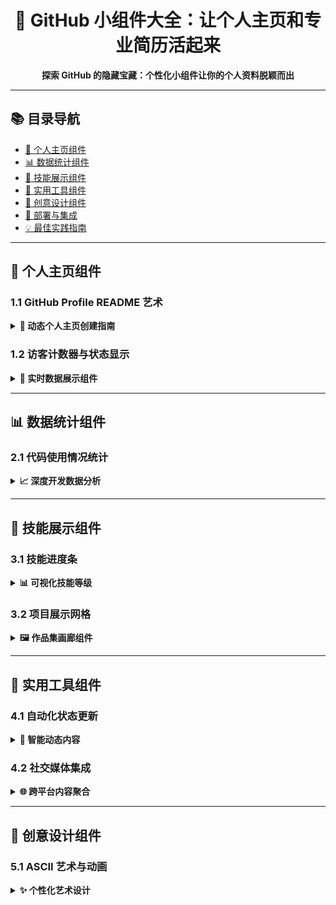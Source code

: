 <div align="center">

# 🎨 GitHub 小组件大全：让个人主页和专业简历活起来

**探索 GitHub 的隐藏宝藏：个性化小组件让你的个人资料脱颖而出**

</div>

---

## 📚 目录导航

- [🌟 个人主页组件](#-个人主页组件)
- [📊 数据统计组件](#-数据统计组件)
- [🎯 技能展示组件](#-技能展示组件)
- [🔧 实用工具组件](#-实用工具组件)
- [🎨 创意设计组件](#-创意设计组件)
- [🚀 部署与集成](#-部署与集成)
- [💡 最佳实践指南](#-最佳实践指南)

---

## 🌟 个人主页组件

### 1.1 GitHub Profile README 艺术
<details>
<summary><b>🎪 动态个人主页创建指南</b></summary>

```markdown
## 创建特殊仓库激活个人主页
1. 创建名为 `你的用户名` 的仓库（必须同名！）
2. 添加 `README.md` 文件
3. 这个 README 将显示在你的 GitHub 主页

## 基础模板示例
```markdown
<div align="center">

# 👋 你好，我是 [你的名字]

**🚀 全栈开发者 | 💡 技术爱好者 | 🌍 开源贡献者**

[![Portfolio](https://img.shields.io/badge/🌐-个人网站-2088FF)](https://your-portfolio.com)
[![Blog](https://img.shields.io/badge/📝-技术博客-28A745)](https://your-blog.com)
[![Email](https://img.shields.io/badge/📧-联系我-FF6B6B)](mailto:your-email@example.com)

</div>

---

## 🛠️ 技术栈

### 前端技术
![React](https://img.shields.io/badge/React-61DAFB?style=flat&logo=react&logoColor=black)
![TypeScript](https://img.shields.io/badge/TypeScript-3178C6?style=flat&logo=typescript&logoColor=white)
![Tailwind CSS](https://img.shields.io/badge/Tailwind%20CSS-06B6D4?style=flat&logo=tailwindcss&logoColor=white)

### 后端技术  
![Node.js](https://img.shields.io/badge/Node.js-339933?style=flat&logo=nodedotjs&logoColor=white)
![Python](https://img.shields.io/badge/Python-3776AB?style=flat&logo=python&logoColor=white)
![PostgreSQL](https://img.shields.io/badge/PostgreSQL-4169E1?style=flat&logo=postgresql&logoColor=white)
```

**高级功能：**
- 🔄 **动态内容**: 使用 GitHub Actions 自动更新
- 🎨 **CSS 样式**: 在 Markdown 中嵌入 HTML/CSS
- 📱 **响应式设计**: 适配不同设备显示
- 🔗 **交互元素**: 按钮、链接、折叠面板

</details>

### 1.2 访客计数器与状态显示
<details>
<summary><b>👀 实时数据展示组件</b></summary>

```markdown
## 访客计数器
![Visitor Count](https://komarev.com/ghpvc/?username=你的用户名&color=blueviolet)

## GitHub 资料统计
![GitHub Stats](https://github-readme-stats.vercel.app/api?username=你的用户名&show_icons=true&theme=radical)

## 连续贡献记录
![GitHub Streak](https://streak-stats.demolab.com/?user=你的用户名&theme=radical)

## 最近活动
![Recent Activity](https://github-readme-activity-graph.vercel.app/graph?username=你的用户名&theme=github)

## 在线状态
[![Website](https://img.shields.io/website?url=https://your-site.com)](https://your-site.com)
[![WakaTime](https://wakatime.com/badge/user/your-user-id.svg)](https://wakatime.com/@your-user-id)
```

**配置说明：**
- 替换 `你的用户名` 为实际 GitHub 用户名
- 大多数服务自动检测，无需额外配置
- 支持自定义主题和样式

</details>

---

## 📊 数据统计组件

### 2.1 代码使用情况统计
<details>
<summary><b>📈 深度开发数据分析</b></summary>

```markdown
## 最常用语言统计
![Top Languages](https://github-readme-stats.vercel.app/api/top-langs/?username=你的用户名&layout=compact&theme=radical)

## WakaTime 编程时间
```text
🐍 Python        15 hrs 30 mins   ████████████░░░░░   68.3%
🌐 JavaScript    5 hrs 15 mins    ██████░░░░░░░░░░░   23.1%
🔧 TypeScript    1 hr 45 mins     ██░░░░░░░░░░░░░░░    7.6%
```

## 代码时间分布
![WakaTime Stats](https://github-readme-stats.vercel.app/api/wakatime?username=你的用户名&theme=radical)

## 仓库大小统计
![Repo Size](https://img.shields.io/github/repo-size/你的用户名/仓库名)
![Code Size](https://img.shields.io/github/languages/code-size/你的用户名/仓库名)

## 贡献分布图
![Contribution Grid](https://activity-graph.herokuapp.com/graph?username=你的用户名&theme=github)
```

**数据来源：**
- 📊 **GitHub API**: 仓库数据、贡献记录
- ⏰ **WakaTime**: 编程时间跟踪
- 🔄 **GitHub Actions**: 自动更新统计

</details>

### 2.2 项目特定统计
<details>
<summary><b>🎯 单个项目数据展示</b></summary>

```markdown
## 项目星标历史
![Stars History](https://starchart.cc/你的用户名/仓库名.svg)

## 版本发布统计
![GitHub Release](https://img.shields.io/github/v/release/你的用户名/仓库名)
![Downloads](https://img.shields.io/github/downloads/你的用户名/仓库名/total)

## Issue 统计
![Open Issues](https://img.shields.io/github/issues/你的用户名/仓库名)
![Closed Issues](https://img.shields.io/github/issues-closed/你的用户名/仓库名)

## PR 统计
![Open PRs](https://img.shields.io/github/issues-pr/你的用户名/仓库名)
![Merged PRs](https://img.shields.io/github/issues-pr-closed/你的用户名/仓库名)

## 贡献者统计
![Contributors](https://img.shields.io/github/contributors/你的用户名/仓库名)
```

**使用场景：**
- 🏆 **项目展示**: 在 README 中显示项目活跃度
- 📈 **进度跟踪**: 监控项目发展指标
- 🤝 **团队激励**: 展示贡献者成就
- 🔍 **质量评估**: 通过数据评估项目健康度

</details>

---

## 🎯 技能展示组件

### 3.1 技能进度条
<details>
<summary><b>📊 可视化技能等级</b></summary>

```markdown
## 技术技能进度
### 前端开发
![React](https://img.shields.io/badge/React-Expert-61DAFB?style=for-the-badge&logo=react)
![Vue.js](https://img.shields.io/badge/Vue.js-Advanced-4FC08D?style=for-the-badge&logo=vuedotjs)
![Angular](https://img.shields.io/badge/Angular-Intermediate-DD0031?style=for-the-badge&logo=angular)

### 后端开发
![Node.js](https://img.shields.io/badge/Node.js-Expert-339933?style=for-the-badge&logo=nodedotjs)
![Python](https://img.shields.io/badge/Python-Advanced-3776AB?style=for-the-badge&logo=python)
![Java](https://img.shields.io/badge/Java-Intermediate-007396?style=for-the-badge&logo=java)

## 工具熟练度
![Docker](https://img.shields.io/badge/Docker-Expert-2496ED?style=for-the-badge&logo=docker)
![Kubernetes](https://img.shields.io/badge/Kubernetes-Advanced-326CE5?style=for-the-badge&logo=kubernetes)
![AWS](https://img.shields.io/badge/AWS-Intermediate-FF9900?style=for-the-badge&logo=amazonaws)
```

**自定义进度条：**
```html
<!-- 使用 HTML 创建自定义进度条 -->
<div style="background:#e0e0e0;border-radius:10px;padding:3px;">
  <div style="background:#4CAF50;width:85%;border-radius:8px;text-align:center;color:white;">
    JavaScript - 85%
  </div>
</div>
```

</details>

### 3.2 项目展示网格
<details>
<summary><b>🖼️ 作品集画廊组件</b></summary>

```markdown
## 🎯 精选项目展示

| 项目 | 描述 | 技术栈 | 状态 |
|------|------|--------|------|
| **[AI 代码助手](https://github.com/user/ai-assistant)** | 基于 GPT 的编程助手 | `Python` `FastAPI` `React` | 🟢 活跃 |
| **[电商平台](https://github.com/user/ecommerce)** | 全栈电商解决方案 | `Node.js` `Vue.js` `MongoDB` | 🟡 维护中 |
| **[数据分析工具](https://github.com/user/data-tool)** | 大数据可视化平台 | `Python` `D3.js` `PostgreSQL` | 🔴 归档 |

## 项目卡片组件
<div align="center">

### 🔥 热门项目
[![Project 1](https://github-readme-stats.vercel.app/api/pin/?username=你的用户名&repo=仓库名1&theme=radical)](https://github.com/你的用户名/仓库名1)
[![Project 2](https://github-readme-stats.vercel.app/api/pin/?username=你的用户名&repo=仓库名2&theme=radical)](https://github.com/你的用户名/仓库名2)

### 🌟 明星项目
[![Project 3](https://github-readme-stats.vercel.app/api/pin/?username=你的用户名&repo=仓库名3&theme=dark)](https://github.com/你的用户名/仓库名3)
[![Project 4](https://github-readme-stats.vercel.app/api/pin/?username=你的用户名&repo=仓库名4&theme=dark)](https://github.com/你的用户名/仓库名4)

</div>
```

**展示技巧：**
- 🎨 **主题统一**: 保持一致的视觉风格
- 📱 **响应式布局**: 适配不同屏幕尺寸
- 🔄 **动态更新**: 自动获取最新项目数据
- 💫 **交互动效**: 悬停效果和过渡动画

</details>

---

## 🔧 实用工具组件

### 4.1 自动化状态更新
<details>
<summary><b>🤖 智能动态内容</b></summary>

```yaml
# .github/workflows/update-profile.yml
name: Update Profile README

on:
  schedule:
    - cron: '0 */6 * * *'  # 每6小时更新一次
  workflow_dispatch:        # 手动触发

jobs:
  update-readme:
    runs-on: ubuntu-latest
    steps:
      - name: Checkout
        uses: actions/checkout@v4
        with:
          repository: 你的用户名/你的用户名
          
      - name: Update Statistics
        uses: jamesgeorge007/github-activity-readme@master
        env:
          GITHUB_TOKEN: ${{ secrets.GITHUB_TOKEN }}
          
      - name: Commit and Push
        run: |
          git config --global user.name '你的名字'
          git config --global user.email '你的邮箱'
          git add .
          git commit -m "📊 Update automated stats" || exit 0
          git push
```

**自动化内容类型：**
- 📅 **最近活动**: 自动显示最新贡献
- 🎵 **正在播放**: 集成 Spotify 当前播放
- 📚 **最新博客**: 自动获取最新文章
- 🐦 **社交媒体**: 显示最新推文
- 📈 **数据统计**: 定期更新项目数据

</details>

### 4.2 社交媒体集成
<details>
<summary><b>🌐 跨平台内容聚合</b></summary>

```markdown
## 社交媒体动态

### 📝 最新博客文章
<!-- 使用 RSS 订阅自动显示 -->
- [理解 React Hooks 底层原理](https://blog.com/post1) - 2小时前
- [微前端架构实战指南](https://blog.com/post2) - 1天前
- [TypeScript 高级技巧分享](https://blog.com/post3) - 3天前

### 🎧 正在收听
![Spotify](https://spotify-readme.vercel.app/api/spotify?background_color=0d1117&border_color=ffffff)

### 🐦 最新推文
<!-- Twitter API 集成 -->
> "刚刚发布了新的开源项目！🚀 这是一个基于 AI 的代码审查工具，欢迎大家试用和反馈！"
> — 2小时前

## 联系我组件
<div align="center">

[![Twitter](https://img.shields.io/badge/Twitter-1DA1F2?style=for-the-badge&logo=twitter&logoColor=white)](https://twitter.com/你的账号)
[![LinkedIn](https://img.shields.io/badge/LinkedIn-0077B5?style=for-the-badge&logo=linkedin&logoColor=white)](https://linkedin.com/in/你的账号)
[![Zhihu](https://img.shields.io/badge/知乎-0084FF?style=for-the-badge&logo=zhihu&logoColor=white)](https://www.zhihu.com/people/你的账号)
[![Bilibili](https://img.shields.io/badge/B站-00A1D6?style=for-the-badge&logo=bilibili&logoColor=white)](https://space.bilibili.com/你的账号)

</div>
```

</details>

---

## 🎨 创意设计组件

### 5.1 ASCII 艺术与动画
<details>
<summary><b>✨ 个性化艺术设计</b></summary>

````markdown
## 终端风格欢迎信息
```ascii
  _____ _    _ ______ _____  
 / ____| |  | |  ____|  __ \ 
| |  __| |  | | |__  | |__) |
| | |_ | |  | |  __| |  _  / 
| |__| | |__| | |____| | \ \ 
 \_____|\____/|______|_|  \_\
                             
```
> 🚀 热爱编码，创造未来

## 动态 SVG 图形
<!-- 使用 SVG 创建自定义图形 -->
<svg width="100%" height="100">
  <rect width="100%" height="100" fill="#0d1117"/>
  <circle cx="50" cy="50" r="40" fill="#28a745"/>
  <text x="50" y="55" text-anchor="middle" fill="white" font-family="Arial" font-size="20">⚡</text>
</svg>

## 代码雨效果
```javascript
// 模拟矩阵数字雨
function matrixRain() {
  console.log("0101010101010101");
  console.log("1010101010101010");
  console.log("0101010101010101");
}
```